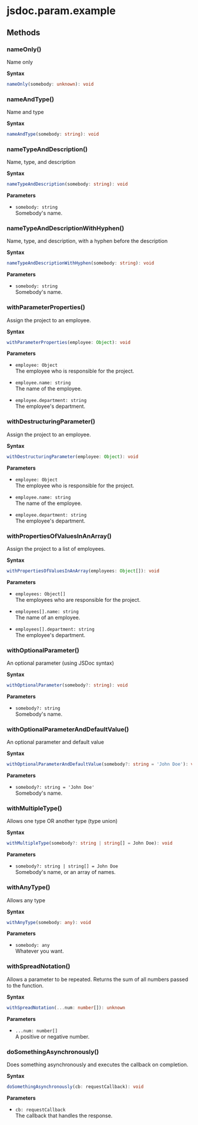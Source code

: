 # jsdoc.param.example

## Methods

### nameOnly()

Name only

**Syntax**

```typescript
nameOnly(somebody: unknown): void
```

### nameAndType()

Name and type

**Syntax**

```typescript
nameAndType(somebody: string): void
```

### nameTypeAndDescription()

Name, type, and description

**Syntax**

```typescript
nameTypeAndDescription(somebody: string): void
```

**Parameters**

- `somebody: string`<br/>
  Somebody's name.

### nameTypeAndDescriptionWithHyphen()

Name, type, and description, with a hyphen before the description

**Syntax**

```typescript
nameTypeAndDescriptionWithHyphen(somebody: string): void
```

**Parameters**

- `somebody: string`<br/>
  Somebody's name.

### withParameterProperties()

Assign the project to an employee.

**Syntax**

```typescript
withParameterProperties(employee: Object): void
```

**Parameters**

- `employee: Object`<br/>
  The employee who is responsible for the project.

- `employee.name: string`<br/>
  The name of the employee.

- `employee.department: string`<br/>
  The employee's department.

### withDestructuringParameter()

Assign the project to an employee.

**Syntax**

```typescript
withDestructuringParameter(employee: Object): void
```

**Parameters**

- `employee: Object`<br/>
  The employee who is responsible for the project.

- `employee.name: string`<br/>
  The name of the employee.

- `employee.department: string`<br/>
  The employee's department.

### withPropertiesOfValuesInAnArray()

Assign the project to a list of employees.

**Syntax**

```typescript
withPropertiesOfValuesInAnArray(employees: Object[]): void
```

**Parameters**

- `employees: Object[]`<br/>
  The employees who are responsible for the project.

- `employees[].name: string`<br/>
  The name of an employee.

- `employees[].department: string`<br/>
  The employee's department.

### withOptionalParameter()

An optional parameter (using JSDoc syntax)

**Syntax**

```typescript
withOptionalParameter(somebody?: string): void
```

**Parameters**

- `somebody?: string`<br/>
  Somebody's name.

### withOptionalParameterAndDefaultValue()

An optional parameter and default value

**Syntax**

```typescript
withOptionalParameterAndDefaultValue(somebody?: string = 'John Doe'): void
```

**Parameters**

- `somebody?: string = 'John Doe'`<br/>
  Somebody's name.

### withMultipleType()

Allows one type OR another type (type union)

**Syntax**

```typescript
withMultipleType(somebody?: string | string[] = John Doe): void
```

**Parameters**

- `somebody?: string | string[] = John Doe`<br/>
  Somebody's name, or an array of names.

### withAnyType()

Allows any type

**Syntax**

```typescript
withAnyType(somebody: any): void
```

**Parameters**

- `somebody: any`<br/>
  Whatever you want.

### withSpreadNotation()

Allows a parameter to be repeated.
Returns the sum of all numbers passed to the function.

**Syntax**

```typescript
withSpreadNotation(...num: number[]): unknown
```

**Parameters**

- `...num: number[]`<br/>
  A positive or negative number.

### doSomethingAsynchronously()

Does something asynchronously and executes the callback on completion.

**Syntax**

```typescript
doSomethingAsynchronously(cb: requestCallback): void
```

**Parameters**

- `cb: requestCallback`<br/>
  The callback that handles the response.
